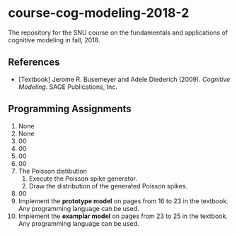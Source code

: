 # course-cog-modeling-2018-2
The repository for the SNU course on the fundamentals and applications of cognitive modeling in fall, 2018.

## References
* [Textbook] Jerome R. Busemeyer and Adele Diederich (2009). _Cognitive Modeling_. SAGE Publications, Inc.

## Programming Assignments
1. None 
2. None
3. 00
4. 00 
5. 00
6. 00
7. The Poisson distibution
    1. Execute the Poisson spike generator.
    2. Draw the distribution of the generated Poisson spikes.
8. 00
9. Implement the **prototype model** on pages from 16 to 23 in the textbook. Any programming language can be used.
10. Implement the **examplar model** on pages from 23 to 25 in the textbook. Any programming language can be used.
